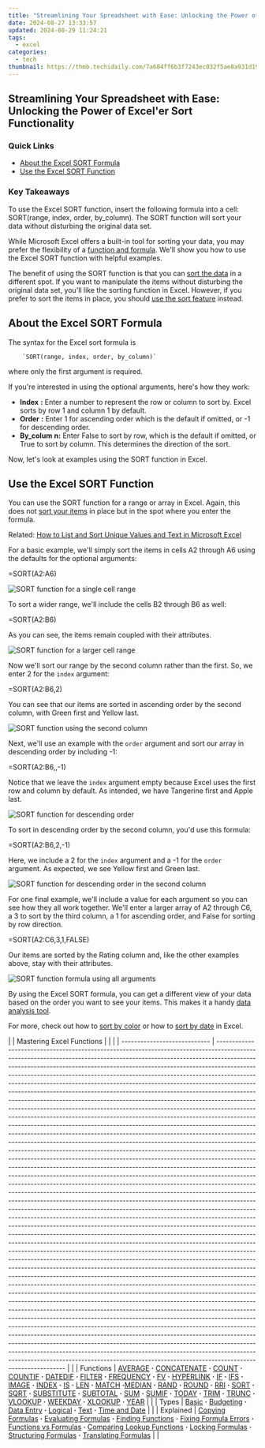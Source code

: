 ```yaml
---
title: "Streamlining Your Spreadsheet with Ease: Unlocking the Power of Excel'er Sort Functionality"
date: 2024-08-27 13:33:57
updated: 2024-08-29 11:24:21
tags:
  - excel
categories:
  - tech
thumbnail: https://thmb.techidaily.com/7a684ff6b3f7243ec032f5ae8a931d190264bae1e112796613965ade353d6f1f.png
---
```


## Streamlining Your Spreadsheet with Ease: Unlocking the Power of Excel'er Sort Functionality

### Quick Links

* [About the Excel SORT Formula](https://screen-sharing-recording.techidaily.com/2024-approved-hands-on-approach-to-ios-audio-capture/)
* [Use the Excel SORT Function](https://apple-account.techidaily.com/in-2024-how-to-unlock-apple-id-on-your-iphone-x-without-security-questions-by-drfone-ios/)

### Key Takeaways

 To use the Excel SORT function, insert the following formula into a cell: SORT(range, index, order, by\_column). The SORT function will sort your data without disturbing the original data set.

 While Microsoft Excel offers a built-in tool for sorting your data, you may prefer the flexibility of a [function and formula](https://games-able.techidaily.com/is-premium-play-on-demand-worth-it/). We'll show you how to use the Excel SORT function with helpful examples.

 The benefit of using the SORT function is that you can [sort the data](https://facebook-video-share.techidaily.com/free-audio-treasures-to-amplify-youtube-in-2024/) in a different spot. If you want to manipulate the items without disturbing the original data set, you'll like the sorting function in Excel. However, if you prefer to sort the items in place, you should [use the sort feature](https://win11-tips.techidaily.com/steps-to-resolve-iphone-image-failure-in-windows-os/) instead.

##  About the Excel SORT Formula

 The syntax for the Excel sort formula is 

        `SORT(range, index, order, by_column)`
    
 where only the first argument is required.

 If you're interested in using the optional arguments, here's how they work:

* **Index** **:** Enter a number to represent the row or column to sort by. Excel sorts by row 1 and column 1 by default.
* **Order** **:** Enter 1 for ascending order which is the default if omitted, or -1 for descending order.
* **By\_colum** **n:** Enter False to sort by row, which is the default if omitted, or True to sort by column. This determines the direction of the sort.

 Now, let's look at examples using the SORT function in Excel.

##  Use the Excel SORT Function

 You can use the SORT function for a range or array in Excel. Again, this does not [sort your items](https://vimeo-videos.techidaily.com/simplify-your-edits-mastering-the-art-of-vimeo-video-snipping-in-5-ways/) in place but in the spot where you enter the formula.

Related: [How to List and Sort Unique Values and Text in Microsoft Excel](https://vimeo-videos.techidaily.com/simplify-your-edits-mastering-the-art-of-vimeo-video-snipping-in-5-ways/) 

 For a basic example, we'll simply sort the items in cells A2 through A6 using the defaults for the optional arguments:

=SORT(A2:A6)

![SORT function for a single cell range](https://static1.howtogeekimages.com/wordpress/wp-content/uploads/2022/11/BasicSort-ExcelSortFunction.png) 

 To sort a wider range, we'll include the cells B2 through B6 as well:

=SORT(A2:B6)

 As you can see, the items remain coupled with their attributes.

![SORT function for a larger cell range](https://static1.howtogeekimages.com/wordpress/wp-content/uploads/2022/11/BasicSortExpandedRange-ExcelSortFunction.png) 

 Now we'll sort our range by the second column rather than the first. So, we enter 2 for the `index` argument:

=SORT(A2:B6,2)

 You can see that our items are sorted in ascending order by the second column, with Green first and Yellow last.

![SORT function using the second column](https://static1.howtogeekimages.com/wordpress/wp-content/uploads/2022/11/SortColumn2-ExcelSortFunction.png) 

 Next, we'll use an example with the `order` argument and sort our array in descending order by including -1:

=SORT(A2:B6,,-1)

 Notice that we leave the `index` argument empty because Excel uses the first row and column by default. As intended, we have Tangerine first and Apple last.

![SORT function for descending order](https://static1.howtogeekimages.com/wordpress/wp-content/uploads/2022/11/SortDescending-ExcelSortFunction.png) 

 To sort in descending order by the second column, you'd use this formula:

=SORT(A2:B6,2,-1)

 Here, we include a 2 for the `index` argument and a -1 for the `order` argument. As expected, we see Yellow first and Green last.

![SORT function for descending order in the second column](https://static1.howtogeekimages.com/wordpress/wp-content/uploads/2022/11/SortColumn2Descending-ExcelSortFunction.png) 

 For one final example, we'll include a value for each argument so you can see how they all work together. We'll enter a larger array of A2 through C6, a 3 to sort by the third column, a 1 for ascending order, and False for sorting by row direction.

=SORT(A2:C6,3,1,FALSE)

 Our items are sorted by the Rating column and, like the other examples above, stay with their attributes.

![SORT function formula using all arguments](https://static1.howtogeekimages.com/wordpress/wp-content/uploads/2022/11/SortAllArguments-ExcelSortFunction.png) 

 By using the Excel SORT formula, you can get a different view of your data based on the order you want to see your items. This makes it a handy [data analysis tool](https://extra-information.techidaily.com/symphonic-streams-exclusive-sites-for-downloadable-tones/).

 For more, check out how to [sort by color](https://some-skills.techidaily.com/in-2024-unlocking-potential-with-efficient-audio-submission/) or how to [sort by date](https://screen-sharing-recording.techidaily.com/updated-2024-approved-economical-pc-playback-devices/) in Excel.

| |  Mastering Excel Functions |                                                                                                                                                                                                                                                                                                                                                                                                                                                                                                                                                                                                                                                                                                                                                                                                                                                                                                                                                                                                                                                                                                                                                                                                                                                                                                                                                                                                                                                                                                                                                                                                                                                                                                                                                                                                                                                                                                                                                                                                                                                                                                                                                                                                                                                                                                                                                                                                                                                                                                                                                                                                                                                                                                                                                                                                                                                                                                                                                                                                                                                                                                                    |  |
| ---------------------------- | ------------------------------------------------------------------------------------------------------------------------------------------------------------------------------------------------------------------------------------------------------------------------------------------------------------------------------------------------------------------------------------------------------------------------------------------------------------------------------------------------------------------------------------------------------------------------------------------------------------------------------------------------------------------------------------------------------------------------------------------------------------------------------------------------------------------------------------------------------------------------------------------------------------------------------------------------------------------------------------------------------------------------------------------------------------------------------------------------------------------------------------------------------------------------------------------------------------------------------------------------------------------------------------------------------------------------------------------------------------------------------------------------------------------------------------------------------------------------------------------------------------------------------------------------------------------------------------------------------------------------------------------------------------------------------------------------------------------------------------------------------------------------------------------------------------------------------------------------------------------------------------------------------------------------------------------------------------------------------------------------------------------------------------------------------------------------------------------------------------------------------------------------------------------------------------------------------------------------------------------------------------------------------------------------------------------------------------------------------------------------------------------------------------------------------------------------------------------------------------------------------------------------------------------------------------------------------------------------------------------------------------------------------------------------------------------------------------------------------------------------------------------------------------------------------------------------------------------------------------------------------------------------------------------------------------------------------------------------------------------------------------------------------------------------------------------------------------------------------------------ |  |
| Functions                    | [AVERAGE](https://win-able.techidaily.com/fixing-overwatch-startup-issues-how-to-get-rid-of-the-persistent-black-screen/) **·** [CONCATENATE](https://fake-location.techidaily.com/is-pgsharp-legal-when-you-are-playing-pokemon-on-xiaomi-redmi-13c-5g-drfone-by-drfone-virtual-android/) **·** [COUNT](https://android-location-track.techidaily.com/how-to-track-a-lost-xiaomi-redmi-note-12t-pro-for-free-drfone-by-drfone-virtual-android/) **·** [COUNTIF](https://win-forum.techidaily.com/complete-tutorial-clearing-out-windows-10-memory-dump-data/) **·** [DATEDIF](https://youtube-data.techidaily.com/n-2024-explore-the-best-historian-content-top-10-youtube-recommendations/) **·** [FILTER](https://youtube-sure.techidaily.com/024-approved-the-ultimate-guide-to-youtube-live-streaming/) **·** [FREQUENCY](https://digital-screen-recording.techidaily.com/new-ideal-low-impact-recording-devices-for-eco-conscious-filmmakers/) **·** [FV](https://on-screen-recording.techidaily.com/updated-2024-approved-enhancing-gaming-experience-with-steam-switch-control/) **·** [HYPERLINK](https://some-guidance.techidaily.com/updated-the-minimalists-guide-to-aerial-imagery-with-dji-spark/) **·** [IF](https://android-unlock.techidaily.com/in-2024-how-to-use-google-assistant-on-your-lock-screen-of-huawei-phone-by-drfone-android/) **·** [IFS](https://screen-recording.techidaily.com/updated-ultimate-techniques-for-precise-iptv-screen-imaging/) **·** [IMAGE](https://screen-mirror.techidaily.com/top-10-airplay-apps-in-xiaomi-redmi-note-12-5g-for-streaming-drfone-by-drfone-android/) **·** [INDEX](https://youtube-help.techidaily.com/in-2024-the-full-course-on-becoming-a-yt-creator-expert/) **·** [IS](https://win-amazing.techidaily.com/new-release-gtx-1650-super-driver-updates-compatible-with-windows-11/) **·** [LEN](https://extra-hints.techidaily.com/scalable-and-stylish-type-in-ae-with-top-choices/) **·** [MATCH](https://extra-guidance.techidaily.com/mirthful-missions-delving-into-the-goofy-movie-vhs-for-2024/) **·**[MEDIAN](https://some-techniques.techidaily.com/in-2024-from-novice-to-expert-the-complete-powerdirector-journey/) **·** [RAND](https://instagram-video-recordings.techidaily.com/updated-master-igtv-edits-top-10-tools-ranked/) **·** [ROUND](https://youtube-zero.techidaily.com/ed-2024-approved-the-quick-pathway-to-establishing-a-video-channel-on-your-phone/) **·** [RRI](https://vp-tips.techidaily.com/2024-approved-quick-cash-on-reddit-here-are-13-ways-for-new-users/) **·** [SORT](https://some-techniques.techidaily.com/2024-approved-gopro-versus-polaroid-editing-faces-vs-cameras-that-shoot-them/) **·** [SQRT](https://screen-video-capture.techidaily.com/in-2024-master-guide-ultimate-tips-for-maximizing-mobizens-screen-capture/) **·** [SUBSTITUTE](https://screen-sharing-recording.techidaily.com/updated-maiden-shoot-revelations-and-critique-for-2024/) **·** [SUBTOTAL](https://phone-solutions.techidaily.com/in-2024-prank-your-friends-easy-ways-to-fake-and-share-google-maps-location-on-oppo-a78-5g-drfone-by-drfone-virtual-android/) **·** [SUM](https://instagram-videos.techidaily.com/updated-steps-to-instagram-verification-and-fan-growth-in-under-150-characters/) **·** [SUMIF](https://on-screen-recording.techidaily.com/pinnacle-platforms-transforming-online-interaction/) **·** [TODAY](https://some-guidance.techidaily.com/2024-approved-unlock-spark-ars-full-potential-with-personalized-lut-implementations/) **·** [TRIM](https://graphic-issues.techidaily.com/regaining-access-to-nvidia-writable-displays/) **·** [TRUNC](https://windows11.techidaily.com/balancing-cpu-and-memory-use-after-news-downloads/) **·** [VLOOKUP](https://extra-tips.techidaily.com/integrate-sound-and-sight-web-studio/) **·** [WEEKDAY](https://youtube-tips.techidaily.com/n-2024-virtual-voyage-youtubes-premier-10-vr-video-experience/) **·** [XLOOKUP](https://android-transfer.techidaily.com/in-2024-5-ways-to-transfer-music-from-asus-rog-phone-7-ultimate-to-other-android-devices-easily-drfone-by-drfone-transfer-from-android-transfer-from-android/) **·** [YEAR](https://facebook-record-videos.techidaily.com/updated-in-2024-captivating-content-the-basics-of-removing-background-from-videos/) |  |
| Types                        | [Basic](https://visual-screen-recording.techidaily.com/in-2024-a-step-by-step-recorder-for-discord-enthusiasts/) **·** [Budgeting](https://easy-unlock-android.techidaily.com/in-2024-how-to-reset-a-realme-narzo-60-pro-5g-phone-that-is-locked-by-drfone-android/) **·** [Data Entry](https://vimeo-videos.techidaily.com/in-2024-high-end-downloads-best-10-apps-for-extracting-vimeo-videos/) **·** [Logical](https://extra-skills.techidaily.com/in-2024-spark-engagement-the-ultimate-list-of-video-text-effects/) **·** [Text](https://video-screen-grab.techidaily.com/updated-the-art-of-smooth-video-transitioning-for-2024/) **·** [Time and Date](https://extra-lessons.techidaily.com/kickstart-your-telegram-promotion-journey-tips-for-newbies/)                                                                                                                                                                                                                                                                                                                                                                                                                                                                                                                                                                                                                                                                                                                                                                                                                                                                                                                                                                                                                                                                                                                                                                                                                                                                                                                                                                                                                                                                                                                                                                                                                                                                                                                                                                                                                                                                                                                                                                                                                                                                                                                                                                                                                                                                                                                                                                                                                                                                                                                                                                              |  |
| Explained                    | [Copying Formulas](https://extra-tips.techidaily.com/in-2024-converting-personal-memories-from-stillness-to-motion/) **·** [Evaluating Formulas](https://youtube-blog.techidaily.com/ed-the-role-of-youtube-images-in-video-promotion-and-discovery-for-2024/) **·** [Finding Functions](https://win11.techidaily.com/renaissance-pc-refresh-with-atlasos/) **·** [Fixing Formula Errors](https://extra-lessons.techidaily.com/step-into-premium-sound-quality-garageband-edition/) **·** [Functions vs Formulas](https://games-able.techidaily.com/is-premium-play-on-demand-worth-it/) **·** [Comparing Lookup Functions](https://tech-revival.techidaily.com/examining-codegpts-capabilities-in-tech-innovation/) **·** [Locking Formulas](https://some-guidance.techidaily.com/in-2024-unveiling-effective-sales-methods/) **·** [Structuring Formulas](https://youtube-docs.techidaily.com/n-2024-automate-playlist-retrieval-from-youtube-directly/) **·** [Translating Formulas](https://extra-tips.techidaily.com/techniques-to-reduce-nausea-while-in-vr/)                                                                                                                                                                                                                                                                                                                                                                                                                                                                                                                                                                                                                                                                                                                                                                                                                                                                                                                                                                                                                                                                                                                                                                                                                                                                                                                                                                                                                                                                                                                                                                                                                                                                                                                                                                                                                                                                                                                                                                                                                                                                                                                                                 |  |

<ins class="adsbygoogle"
     style="display:block"
     data-ad-format="autorelaxed"
     data-ad-client="ca-pub-7571918770474297"
     data-ad-slot="1223367746"></ins>



<ins class="adsbygoogle"
     style="display:block"
     data-ad-client="ca-pub-7571918770474297"
     data-ad-slot="8358498916"
     data-ad-format="auto"
     data-full-width-responsive="true"></ins>
